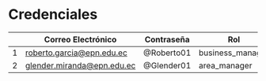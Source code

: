 # Credenciales

|  |Correo Electrónico | Contraseña  |  Rol |
|--|--|--|--|
| 1| roberto.garcia@epn.edu.ec | @Roberto01 | business_manager |
| 2| glender.miranda@epn.edu.ec | @Glender01  | area_manager |